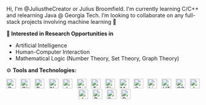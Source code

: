 Hi, I'm @JuliustheCreator or Julius Broomfield. 
I'm currently learning C/C++ and relearning Java @ Georgia Tech. 
I’m looking to collaborate on any full-stack projects involving machine learning 🧃

**🧪 Interested in Research Opportunities in**
- Artificial Intelligence
- Human-Computer Interaction
- Mathematical Logic (Number Theory, Set Theory, Graph Theory)

⚙️ **Tools and Technologies:**

<div align="center">
<span><img src="https://img.shields.io/badge/Python-3776AB?style=for-the-badge&logo=python&logoColor=white" alt="Python logo" title="Python" height="25" /></span>
&nbsp;
<span><img src="https://img.shields.io/badge/Git-F05032?style=for-the-badge&logo=git&logoColor=white" alt="Git logo" title="Git" height="25" /></span>
&nbsp;
<span><img src="https://img.shields.io/badge/Pandas-150458?style=for-the-badge&logo=pandas&logoColor=white" alt="Pandas logo" title="Pandas" height="25" /></span>
&nbsp;
<span><img src="https://img.shields.io/badge/Numpy-013243?style=for-the-badge&logo=numpy&logoColor=white" alt="Numpy logo" title="Numpy" height="25" /></span>
&nbsp;
<span><img src="https://img.shields.io/badge/Jupyter-F37626?style=for-the-badge&logo=jupyter&logoColor=white" alt="Jupyter logo" title="Jupyter Notebook" height="25" /></span>
&nbsp;
<span><img src="https://img.shields.io/badge/Scikit_learn-F7931E?style=for-the-badge&logo=scikit-learn&logoColor=white" alt="Scikit-learn logo" title="Scikit-learn" height="25" /></span>
&nbsp;
<span><img src="https://img.shields.io/badge/Tensorflow-FF6F00?style=for-the-badge&logo=tensorflow&logoColor=white" alt="Tensorflow logo" title="Tensorflow" height="25" /></span>
&nbsp;
<span><img src="https://img.shields.io/badge/Flask-000000?style=for-the-badge&logo=flask&logoColor=white" alt="Flask logo" title="Flask" height="25" /></span>
&nbsp;
<span><img src="https://img.shields.io/badge/Matplotlib-008080?style=for-the-badge&logo=matplotlib&logoColor=white" alt="Matplotlib logo" title="Matplotlib" height="25" /></span>
&nbsp;
<span><img src="https://img.shields.io/badge/Seaborn-8A2BE2?style=for-the-badge&logo=seaborn&logoColor=white" alt="Seaborn logo" title="Seaborn" height="25" /></span>
&nbsp;
<span><img src="https://img.shields.io/badge/Linux-FCC624?style=for-the-badge&logo=linux&logoColor=black" alt="Linux logo" title="Linux" height="25" /></span>
&nbsp;
<span><img src="https://img.shields.io/badge/HTML5-E34F26?style=for-the-badge&logo=html5&logoColor=white" alt="HTML5 logo" title="HTML5" height="25" /></span>
&nbsp;
<span><img src="https://img.shields.io/badge/CSS3-1572B6?style=for-the-badge&logo=css3&logoColor=white" alt="CSS3 logo" title="CSS3" height="25" /></span>
&nbsp;
<span><img src="https://img.shields.io/badge/JavaScript-F7DF1E?style=for-the-badge&logo=javascript&logoColor=black" alt="JavaScript logo" title="JavaScript" height="25" /></span>
&nbsp;
<span><img src="https://img.shields.io/badge/Java-007396?style=for-the-badge&logo=java&logoColor=white" alt="Java logo" title="Java" height="25" /></span>
&nbsp;
<span><img src="https://img.shields.io/badge/Bash-4EAA25?style=for-the-badge&logo=gnu-bash&logoColor=white" alt="Bash logo" title="Bash" height="25" /></span>
&nbsp;
<span><img src="https://img.shields.io/badge/Swift-FA7343?style=for-the-badge&logo=swift&logoColor=white" alt="Swift logo" title="Swift" height="25" /></span>
&nbsp;
<span><img src="https://img.shields.io/badge/PyGame-000000?style=for-the-badge&logo=pygame&logoColor=white" alt="PyGame logo" title="PyGame" height="25" /></span>

</div>
